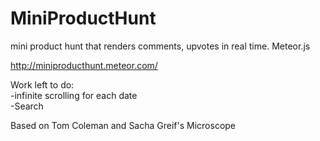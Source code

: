 # MiniProductHunt
mini product hunt that renders comments, upvotes in real time. Meteor.js  

http://miniproducthunt.meteor.com/

Work left to do:  
-infinite scrolling for each date  
-Search  


Based on Tom Coleman and Sacha Greif's Microscope  
